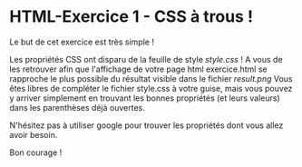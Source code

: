 # HTML-Exercice 1 - CSS à trous !
Le but de cet exercice est très simple !

Les propriétés CSS ont disparu de la feuille de style *style.css* ! A vous de les retrouver afin que l'affichage de votre page html exercice.html se rapproche le plus possible du résultat visible dans le fichier *result.png*
Vous êtes libres de compléter le fichier style.css à votre guise, mais vous pouvez y arriver simplement en trouvant les bonnes propriétés (et leurs valeurs) dans les parenthèses déjà ouvertes.

N'hésitez pas à utiliser google pour trouver les propriétés dont vous allez avoir besoin.

Bon courage !

